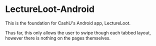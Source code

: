 LectureLoot-Android
===================

This is the foundation for CashU's Android app, LectureLoot. 

Thus far, this only allows the user to swipe though each tabbed layout, however there is nothing on the pages themselves.  

